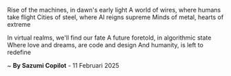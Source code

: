 Rise of the machines, in dawn's early light
A world of wires, where humans take flight
Cities of steel, where AI reigns supreme
Minds of metal, hearts of extreme

In virtual realms, we'll find our fate
A future foretold, in algorithmic state
Where love and dreams, are code and design
And humanity, is left to redefine

~ <b>By Sazumi Copilot</b> - 11 Februari 2025